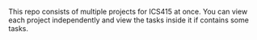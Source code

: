 This repo consists of multiple projects for ICS415 at once.
You can view each project independently and view the tasks inside it if contains some tasks.
